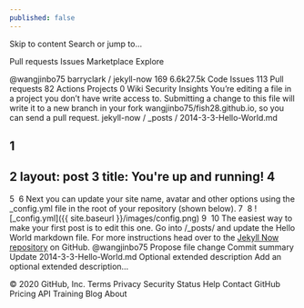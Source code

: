 ```yaml
---
published: false
---
```


Skip to content
Search or jump to…

Pull requests
Issues
Marketplace
Explore
 
@wangjinbo75 
barryclark
/
jekyll-now
169
6.6k27.5k
 Code Issues 113 Pull requests 82 Actions Projects 0 Wiki Security Insights
You’re editing a file in a project you don’t have write access to. Submitting a change to this file will write it to a new branch in your fork wangjinbo75/fish28.github.io, so you can send a pull request.
jekyll-now
/
_posts
/
2014-3-3-Hello-World.md
 

1
---
2
layout: post
3
title: You're up and running!
4
---
5
​
6
Next you can update your site name, avatar and other options using the _config.yml file in the root of your repository (shown below).
7
​
8
![_config.yml]({{ site.baseurl }}/images/config.png)
9
​
10
The easiest way to make your first post is to edit this one. Go into /_posts/ and update the Hello World markdown file. For more instructions head over to the [Jekyll Now repository](https://github.com/barryclark/jekyll-now) on GitHub.
@wangjinbo75
Propose file change
Commit summary
Update 2014-3-3-Hello-World.md
Optional extended description
Add an optional extended description…
 
© 2020 GitHub, Inc.
Terms
Privacy
Security
Status
Help
Contact GitHub
Pricing
API
Training
Blog
About


